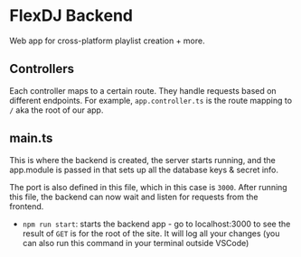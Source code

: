 # FlexDJ Backend

Web app for cross-platform playlist creation + more.

## Controllers

Each controller maps to a certain route. They handle requests based on different endpoints. For example, `app.controller.ts` is the route mapping to `/` aka the root of our app.

## main.ts

This is where the backend is created, the server starts running, and the app.module is passed in that sets up all the database keys & secret info.

The port is also defined in this file, which in this case is `3000`. After running this file, the backend can now wait and listen for requests from the frontend.

- `npm run start`: starts the backend app - go to localhost:3000 to see the result of `GET` is for the root of the site. It will log all your changes (you can also run this command in your terminal outside VSCode)
